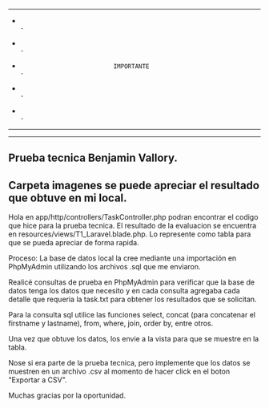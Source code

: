 ------------------------------------------------------------------------------
-                                                                            -
-                                                                            -
-                               IMPORTANTE                                   -
-                                                                            -
-                                                                            -
------------------------------------------------------------------------------

--------------------------------
Prueba tecnica Benjamin Vallory.
--------------------------------
Carpeta imagenes se puede apreciar el resultado que obtuve en mi local.
--------------------------------
Hola en app/http/controllers/TaskController.php podran encontrar el codigo
que hice para la prueba tecnica. El resultado de la evaluacion se encuentra en
resources/views/T1_Laravel.blade.php. Lo represente como tabla para que se pueda
apreciar de forma rapida.

Proceso:
La base de datos local la cree mediante una importación en PhpMyAdmin
utilizando los archivos .sql que me enviaron.

Realicé consultas de prueba en PhpMyAdmin para verificar que la base de datos
tenga los datos que necesito y en cada consulta agregaba cada detalle que
requeria la task.txt para obtener los resultados que se solicitan.

Para la consulta sql utilice las funciones select, concat (para concatenar el firstname y lastname),
from, where, join, order by, entre otros.

Una vez que obtuve los datos, los envie a la vista para que se muestre en la tabla.

Nose si era parte de la prueba tecnica, pero implemente que los datos se muestren en un archivo .csv
al momento de hacer click en el boton "Exportar a CSV". 

Muchas gracias por la oportunidad.
